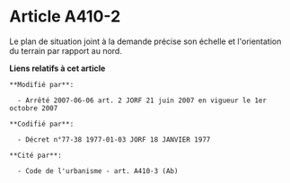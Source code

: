 # Article A410-2

Le plan de situation joint à la demande précise son échelle et l'orientation du terrain par rapport au nord.

**Liens relatifs à cet article**

	**Modifié par**:

	  - Arrêté 2007-06-06 art. 2 JORF 21 juin 2007 en vigueur le 1er octobre 2007

	**Codifié par**:

	  - Décret n°77-38 1977-01-03 JORF 18 JANVIER 1977

	**Cité par**:

	  - Code de l'urbanisme - art. A410-3 (Ab)
